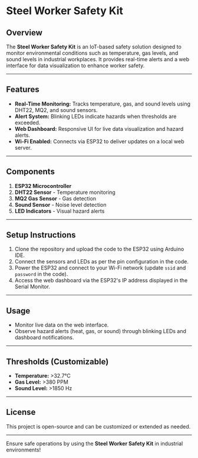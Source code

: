 # Steel Worker Safety Kit

## Overview
The **Steel Worker Safety Kit** is an IoT-based safety solution designed to monitor environmental conditions such as temperature, gas levels, and sound levels in industrial workplaces. It provides real-time alerts and a web interface for data visualization to enhance worker safety.

---

## Features
- **Real-Time Monitoring:** Tracks temperature, gas, and sound levels using DHT22, MQ2, and sound sensors.
- **Alert System:** Blinking LEDs indicate hazards when thresholds are exceeded.
- **Web Dashboard:** Responsive UI for live data visualization and hazard alerts.
- **Wi-Fi Enabled:** Connects via ESP32 to deliver updates on a local web server.

---

## Components
1. **ESP32 Microcontroller**
2. **DHT22 Sensor** - Temperature monitoring
3. **MQ2 Gas Sensor** - Gas detection
4. **Sound Sensor** - Noise level detection
5. **LED Indicators** - Visual hazard alerts

---

## Setup Instructions
1. Clone the repository and upload the code to the ESP32 using Arduino IDE.
2. Connect the sensors and LEDs as per the pin configuration in the code.
3. Power the ESP32 and connect to your Wi-Fi network (update `ssid` and `password` in the code).
4. Access the web dashboard via the ESP32's IP address displayed in the Serial Monitor.

---

## Usage
- Monitor live data on the web interface.
- Observe hazard alerts (heat, gas, or sound) through blinking LEDs and dashboard notifications.

---

## Thresholds (Customizable)
- **Temperature:** >32.7°C
- **Gas Level:** >380 PPM
- **Sound Level:** >1850 Hz

---

## License
This project is open-source and can be customized or extended as needed.

---

Ensure safe operations by using the **Steel Worker Safety Kit** in industrial environments!
